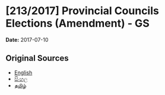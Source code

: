 # [213/2017] Provincial   Councils Elections (Amendment) - GS

**Date:** 2017-07-10

## Original Sources

- [English](https://documents.gov.lk/view/bills/2017/7/213-2017_E.pdf)
- [සිංහල](https://documents.gov.lk/view/bills/2017/7/213-2017_S.pdf)
- [தமிழ்](https://documents.gov.lk/view/bills/2017/7/213-2017_T.pdf)
